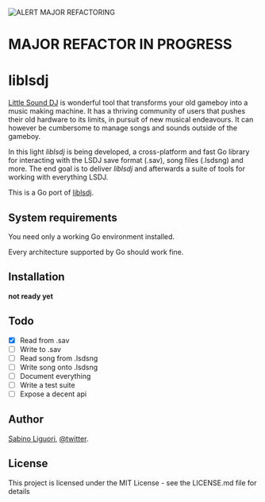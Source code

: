 ![ALERT MAJOR REFACTORING](https://upload.wikimedia.org/wikipedia/commons/thumb/4/4e/OOjs_UI_icon_alert_destructive.svg/480px-OOjs_UI_icon_alert_destructive.svg.png)

# MAJOR REFACTOR IN PROGRESS

# liblsdj
[Little Sound DJ](http://littlesounddj.com) is wonderful tool that transforms your old gameboy into a music making machine. It has a thriving community of users that pushes their old hardware to its limits, in pursuit of new musical endeavours. It can however be cumbersome to manage songs and sounds outside of the gameboy.

In this light *liblsdj* is being developed, a cross-platform and fast Go library for interacting with the LSDJ save format (.sav), song files (.lsdsng) and more. The end goal is to deliver *liblsdj* and afterwards a suite of tools for working with everything LSDJ.

This is a Go port of [liblsdj](https://github.com/stijnfrishert/liblsdj).

## System requirements
You need only a working Go environment installed.

Every architecture supported by Go should work fine.

## Installation
**not ready yet**

## Todo
- [x] Read from .sav
- [ ] Write to .sav
- [ ] Read song from .lsdsng
- [ ] Write song onto .lsdsng
- [ ] Document everything
- [ ] Write a test suite
- [ ] Expose a decent api

## Author
[Sabino Liguori](https://8lall0.github.io/), [@twitter](https://twitter.com/imblellow).

## License
This project is licensed under the MIT License - see the LICENSE.md file for details